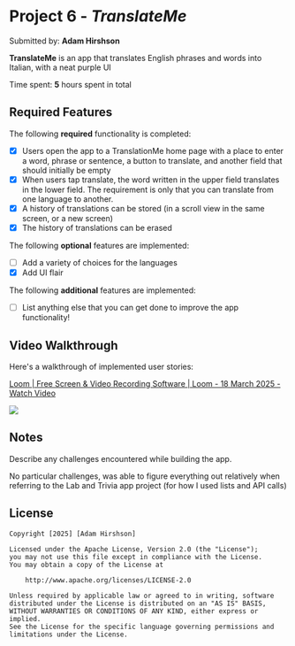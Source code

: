# Project 6 - *TranslateMe*

Submitted by: **Adam Hirshson**

**TranslateMe** is an app that translates English phrases and words into Italian, with a neat purple UI

Time spent: **5** hours spent in total

## Required Features

The following **required** functionality is completed:

- [x] Users open the app to a TranslationMe home page with a place to enter a word, phrase or sentence, a button to translate, and another field that should initially be empty
- [x] When users tap translate, the word written in the upper field translates in the lower field. The requirement is only that you can translate from one language to another.
- [x] A history of translations can be stored (in a scroll view in the same screen, or a new screen)
- [x] The history of translations can be erased
 
The following **optional** features are implemented:

- [ ] Add a variety of choices for the languages
- [x] Add UI flair

The following **additional** features are implemented:

- [ ] List anything else that you can get done to improve the app functionality!

## Video Walkthrough

Here's a walkthrough of implemented user stories:

<div>
    <a href="https://www.loom.com/share/348c785c4d244e4f940d194952c20acd">
      <p>Loom | Free Screen & Video Recording Software | Loom - 18 March 2025 - Watch Video</p>
    </a>
    <a href="https://www.loom.com/share/348c785c4d244e4f940d194952c20acd">
      <img style="max-width:300px;" src="https://cdn.loom.com/sessions/thumbnails/348c785c4d244e4f940d194952c20acd-ee021b944b300d43-full-play.gif">
    </a>
  </div>

## Notes

Describe any challenges encountered while building the app.

No particular challenges, was able to figure everything out relatively when referring to the Lab and Trivia app project (for how
I used lists and API calls)

## License

    Copyright [2025] [Adam Hirshson]

    Licensed under the Apache License, Version 2.0 (the "License");
    you may not use this file except in compliance with the License.
    You may obtain a copy of the License at

        http://www.apache.org/licenses/LICENSE-2.0

    Unless required by applicable law or agreed to in writing, software
    distributed under the License is distributed on an "AS IS" BASIS,
    WITHOUT WARRANTIES OR CONDITIONS OF ANY KIND, either express or implied.
    See the License for the specific language governing permissions and
    limitations under the License.
